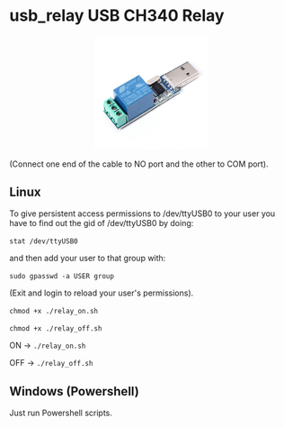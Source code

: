 # usb_relay USB CH340 Relay
<p align="center"><img src="usb_ch340_relay.jpg" width="40%"></p>
(Connect one end of the cable to NO port and the other to COM port).

## Linux
To give persistent access permissions to /dev/ttyUSB0 to your user you have to find out the gid of /dev/ttyUSB0 by doing:

```stat /dev/ttyUSB0```

and then add your user to that group with:

```sudo gpasswd -a USER group```

(Exit and login to reload your user's permissions).

```chmod +x ./relay_on.sh```

```chmod +x ./relay_off.sh```

ON -> ```./relay_on.sh```

OFF -> ```./relay_off.sh```


## Windows (Powershell)

Just run Powershell scripts.
